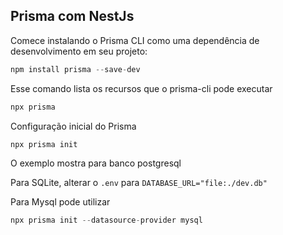 ## Prisma com NestJs

Comece instalando o Prisma CLI como uma dependência de desenvolvimento em seu projeto:
```js
npm install prisma --save-dev
```

Esse comando lista os recursos que o prisma-cli pode executar
````js
npx prisma
````

Configuração inicial do Prisma
```js
npx prisma init
```

O exemplo mostra para banco postgresql

Para SQLite, alterar o `.env` para `DATABASE_URL="file:./dev.db"`

Para Mysql pode utilizar
````js
npx prisma init --datasource-provider mysql
````